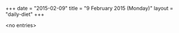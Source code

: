 +++
date = "2015-02-09"
title = "9 February 2015 (Monday)"
layout = "daily-diet"
+++


\<no entries\>
